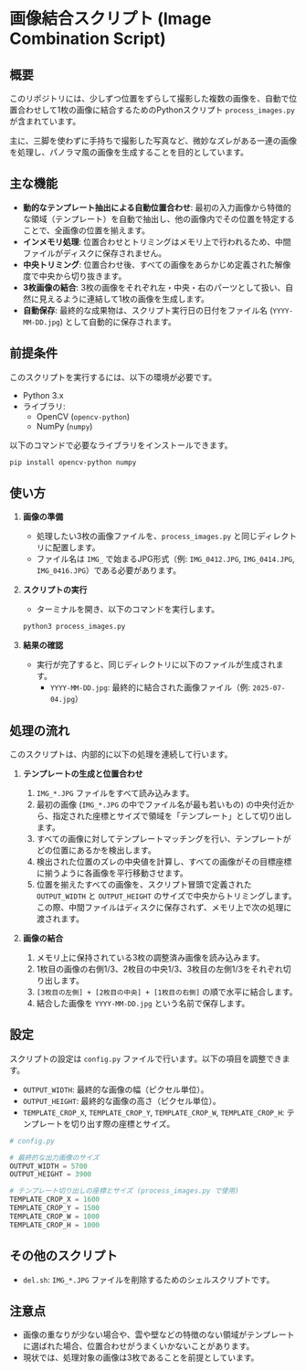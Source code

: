 # 画像結合スクリプト (Image Combination Script)

## 概要

このリポジトリには、少しずつ位置をずらして撮影した複数の画像を、自動で位置合わせして1枚の画像に結合するためのPythonスクリプト `process_images.py` が含まれています。

主に、三脚を使わずに手持ちで撮影した写真など、微妙なズレがある一連の画像を処理し、パノラマ風の画像を生成することを目的としています。

## 主な機能

-   **動的なテンプレート抽出による自動位置合わせ**: 最初の入力画像から特徴的な領域（テンプレート）を自動で抽出し、他の画像内でその位置を特定することで、全画像の位置を揃えます。
-   **インメモリ処理**: 位置合わせとトリミングはメモリ上で行われるため、中間ファイルがディスクに保存されません。
-   **中央トリミング**: 位置合わせ後、すべての画像をあらかじめ定義された解像度で中央から切り抜きます。
-   **3枚画像の結合**: 3枚の画像をそれぞれ左・中央・右のパーツとして扱い、自然に見えるように連結して1枚の画像を生成します。
-   **自動保存**: 最終的な成果物は、スクリプト実行日の日付をファイル名 (`YYYY-MM-DD.jpg`) として自動的に保存されます。

## 前提条件

このスクリプトを実行するには、以下の環境が必要です。

-   Python 3.x
-   ライブラリ:
    -   OpenCV (`opencv-python`)
    -   NumPy (`numpy`)

以下のコマンドで必要なライブラリをインストールできます。

```bash
pip install opencv-python numpy
```

## 使い方

1.  **画像の準備**
    -   処理したい3枚の画像ファイルを、`process_images.py` と同じディレクトリに配置します。
    -   ファイル名は `IMG_` で始まるJPG形式（例: `IMG_0412.JPG`, `IMG_0414.JPG`, `IMG_0416.JPG`）である必要があります。

2.  **スクリプトの実行**
    -   ターミナルを開き、以下のコマンドを実行します。

    ```bash
    python3 process_images.py
    ```

3.  **結果の確認**
    -   実行が完了すると、同じディレクトリに以下のファイルが生成されます。
        -   `YYYY-MM-DD.jpg`: 最終的に結合された画像ファイル（例: `2025-07-04.jpg`）

## 処理の流れ

このスクリプトは、内部的に以下の処理を連続して行います。

1.  **テンプレートの生成と位置合わせ**
    1.  `IMG_*.JPG` ファイルをすべて読み込みます。
    2.  最初の画像 (`IMG_*.JPG` の中でファイル名が最も若いもの) の中央付近から、指定された座標とサイズで領域を「テンプレート」として切り出します。
    3.  すべての画像に対してテンプレートマッチングを行い、テンプレートがどの位置にあるかを検出します。
    4.  検出された位置のズレの中央値を計算し、すべての画像がその目標座標に揃うように各画像を平行移動させます。
    5.  位置を揃えたすべての画像を、スクリプト冒頭で定義された `OUTPUT_WIDTH` と `OUTPUT_HEIGHT` のサイズで中央からトリミングします。この際、中間ファイルはディスクに保存されず、メモリ上で次の処理に渡されます。

2.  **画像の結合**
    1.  メモリ上に保持されている3枚の調整済み画像を読み込みます。
    2.  1枚目の画像の右側1/3、2枚目の中央1/3、3枚目の左側1/3をそれぞれ切り出します。
    3.  `[3枚目の左側] + [2枚目の中央] + [1枚目の右側]` の順で水平に結合します。
    4.  結合した画像を `YYYY-MM-DD.jpg` という名前で保存します。

## 設定

スクリプトの設定は `config.py` ファイルで行います。以下の項目を調整できます。

-   `OUTPUT_WIDTH`: 最終的な画像の幅（ピクセル単位）。
-   `OUTPUT_HEIGHT`: 最終的な画像の高さ（ピクセル単位）。
-   `TEMPLATE_CROP_X`, `TEMPLATE_CROP_Y`, `TEMPLATE_CROP_W`, `TEMPLATE_CROP_H`: テンプレートを切り出す際の座標とサイズ。

```python
# config.py

# 最終的な出力画像のサイズ
OUTPUT_WIDTH = 5700
OUTPUT_HEIGHT = 3900

# テンプレート切り出しの座標とサイズ (process_images.py で使用)
TEMPLATE_CROP_X = 1600
TEMPLATE_CROP_Y = 1500
TEMPLATE_CROP_W = 1000
TEMPLATE_CROP_H = 1000
```

## その他のスクリプト

-   `del.sh`: `IMG_*.JPG` ファイルを削除するためのシェルスクリプトです。

## 注意点

-   画像の重なりが少ない場合や、雲や壁などの特徴のない領域がテンプレートに選ばれた場合、位置合わせがうまくいかないことがあります。
-   現状では、処理対象の画像は3枚であることを前提としています。